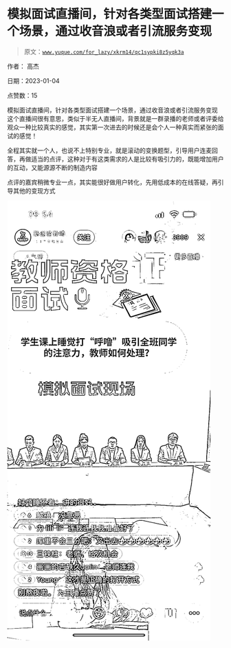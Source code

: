 # 模拟面试直播间，针对各类型面试搭建一个场景，通过收音浪或者引流服务变现

> 原文：[`www.yuque.com/for_lazy/xkrm14/qc1sypki8z5yqk3a`](https://www.yuque.com/for_lazy/xkrm14/qc1sypki8z5yqk3a)

作者： 高杰 

日期：2023-01-04 

点赞数：15 

模拟面试直播间，针对各类型面试搭建一个场景，通过收音浪或者引流服务变现 这个直播间很有意思，类似于半无人直播间，背景就是一群录播的老师或者评委给观众一种比较真实的感觉，其实第一次进去的时候还是会个人一种真实而紧张的面试的感觉！ 

全程其实就一个人，也说不上特别专业，就是滚动的变换题型，引导用户连麦回答，再做适当的点评，这种对于有这类需求的人是比较有吸引力的，既能增加用户的互动，又能源源不断的制造内容 

点评的嘉宾稍微专业一点，其实能很好做用户转化，先用低成本的在线答疑，再引导其他的变现方式 

![](img/af63596d3ebb667d5e8e76f53b35f3b0.png) 

